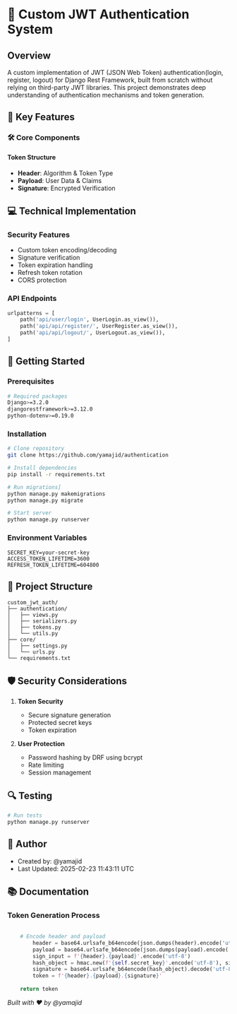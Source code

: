 # 🔐 Custom JWT Authentication System

## Overview
A custom implementation of JWT (JSON Web Token) authentication(login, register, logout) for Django Rest Framework, built from scratch without relying on third-party JWT libraries. This project demonstrates deep understanding of authentication mechanisms and token generation.

## 🌟 Key Features



### 🛠 Core Components


#### Token Structure
- **Header**: Algorithm & Token Type
- **Payload**: User Data & Claims
- **Signature**: Encrypted Verification

## 💻 Technical Implementation

### Security Features
- Custom token encoding/decoding
- Signature verification
- Token expiration handling
- Refresh token rotation
- CORS protection

### API Endpoints
```python
urlpatterns = [
    path('api/user/login', UserLogin.as_view()),
    path('api/api/register/', UserRegister.as_view()),
    path('api/api/logout/', UserLogout.as_view()),
]
```

## 🚀 Getting Started

### Prerequisites
```bash
# Required packages
Django>=3.2.0
djangorestframework>=3.12.0
python-dotenv>=0.19.0
```

### Installation
```bash
# Clone repository
git clone https://github.com/yamajid/authentication

# Install dependencies
pip install -r requirements.txt

# Run migrations]
python manage.py makemigrations
python manage.py migrate

# Start server
python manage.py runserver
```


### Environment Variables
```env
SECRET_KEY=your-secret-key
ACCESS_TOKEN_LIFETIME=3600
REFRESH_TOKEN_LIFETIME=604800
```

## 📝 Project Structure
```
custom_jwt_auth/
├── authentication/
│   ├── views.py
│   ├── serializers.py
│   ├── tokens.py
│   └── utils.py
├── core/
│   ├── settings.py
│   └── urls.py
└── requirements.txt
```

## 🛡️ Security Considerations

1. **Token Security**
   - Secure signature generation
   - Protected secret keys
   - Token expiration

2. **User Protection**
   - Password hashing by DRF using bcrypt
   - Rate limiting
   - Session management

## 🔍 Testing
```bash
# Run tests
python manage.py runserver

```

## 👤 Author
- Created by: @yamajid
- Last Updated: 2025-02-23 11:43:11 UTC

## 📚 Documentation

### Token Generation Process
```python
    
    # Encode header and payload
        header = base64.urlsafe_b64encode(json.dumps(header).encode('utf-8')).decode('utf-8').replace('=', '')
        payload = base64.urlsafe_b64encode(json.dumps(payload).encode('utf-8')).decode('utf-8').replace('=', '')
        sign_input = f'{header}.{payload}'.encode('utf-8')
        hash_object = hmac.new(f'{self.secret_key}'.encode('utf-8'), sign_input, hashlib.sha256).digest()
        signature = base64.urlsafe_b64encode(hash_object).decode('utf-8').replace('=', '')
        token = f'{header}.{payload}.{signature}'
    
    return token
```



*Built with ❤️ by @yamajid*
